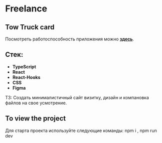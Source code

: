 # Freelance

## Tow Truck card
Посмотреть работоспособность приложения можно __[здесь](https://github-finder-flame-six.vercel.app/)__.
## Стек:

- __TypeScript__
- __React__
- __React-Hooks__
- __CSS__
- __Figma__

ТЗ: Создать минималистичный сайт визитку, дизайн и компановка файлов на свое усмотрение.

## To view the project

Для старта проекта используйте следующие команды: npm i , npm run dev

